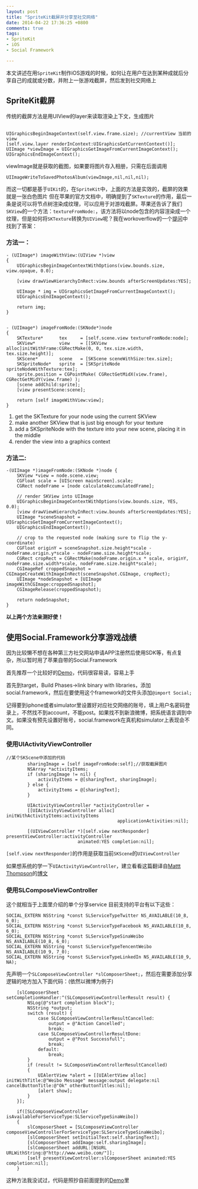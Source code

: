 ```yaml
---
layout: post
title: "SpriteKit截屏并分享至社交网络"
date: 2014-04-22 17:36:25 +0800
comments: true
tags: 
- SpriteKit
- iOS
- Social Framework

---
```

本文讲述在用`SpriteKit`制作iOS游戏的时候，如何让在用户在达到某种成就后分享自己的成就或分数，并附上一张游戏截屏，然后发到社交网络上  
<!--more-->
## SpriteKit截屏
传统的截屏方法是用UIView的layer来读取渲染上下文，生成图片  

```objc

UIGraphicsBeginImageContext(self.view.frame.size); //currentView 当前的view
[self.view.layer renderInContext:UIGraphicsGetCurrentContext()];
UIImage *viewImage = UIGraphicsGetImageFromCurrentImageContext();
UIGraphicsEndImageContext();
```

viewImage就是获取的截图，如果要将图片存入相册，只需在后面调用  

```
UIImageWriteToSavedPhotosAlbum(viewImage,nil,nil,nil);
```
而这一切都是基于`UIKit`的，在`SpriteKit`中，上面的方法是实效的，截屏的效果就是一张白色图片 
但在苹果的官方文档中，明确提到了`SKTexture`的作用，最后一条是说可以将节点树渲染成纹理，可以应用于对游戏截屏。苹果还告诉了我们`SKView`的一个方法：`textureFromNode:`，该方法将以node包含的内容渲染成一个纹理，但是如何将`SKTexture`转换为`UIView`呢？我在workoverflow的一个[提问](http://stackoverflow.com/questions/21061248/uiimage-from-sktexture)中找到了答案：  
### 方法一：  

```
- (UIImage*) imageWithView:(UIView *)view
{
    UIGraphicsBeginImageContextWithOptions(view.bounds.size, view.opaque, 0.0);

    [view drawViewHierarchyInRect:view.bounds afterScreenUpdates:YES];

    UIImage * img = UIGraphicsGetImageFromCurrentImageContext();
    UIGraphicsEndImageContext();

    return img;
}


- (UIImage*) imageFromNode:(SKNode*)node
{
    SKTexture*      tex     = [self.scene.view textureFromNode:node];
    SKView*         view    = [[SKView alloc]initWithFrame:CGRectMake(0, 0, tex.size.width, tex.size.height)];
    SKScene*        scene   = [SKScene sceneWithSize:tex.size];
    SKSpriteNode*   sprite  = [SKSpriteNode spriteNodeWithTexture:tex];
    sprite.position = CGPointMake( CGRectGetMidX(view.frame), CGRectGetMidY(view.frame) );
    [scene addChild:sprite];
    [view presentScene:scene];

    return [self imageWithView:view];
}
```
1. get the SKTexture for your node using the current SKView
2. make another SKView that is just big enough for your texture
3. add a SKSpriteNode with the texture into your new scene, placing it in the middle
4. render the view into a graphics context

### 方法二:
```
-(UIImage *)imageFromNode:(SKNode *)node {
    SKView *view = node.scene.view;
    CGFloat scale = [UIScreen mainScreen].scale;
    CGRect nodeFrame = [node calculateAccumulatedFrame];
    
    // render SKView into UIImage
    UIGraphicsBeginImageContextWithOptions(view.bounds.size, YES, 0.0);
    [view drawViewHierarchyInRect:view.bounds afterScreenUpdates:YES];
    UIImage *sceneSnapshot = UIGraphicsGetImageFromCurrentImageContext();
    UIGraphicsEndImageContext();
    
    // crop to the requested node (making sure to flip the y-coordinate)
    CGFloat originY = sceneSnapshot.size.height*scale - nodeFrame.origin.y*scale - nodeFrame.size.height*scale;
    CGRect cropRect = CGRectMake(nodeFrame.origin.x * scale, originY, nodeFrame.size.width*scale, nodeFrame.size.height*scale);
    CGImageRef croppedSnapshot = CGImageCreateWithImageInRect(sceneSnapshot.CGImage, cropRect);
    UIImage *nodeSnapshot = [UIImage imageWithCGImage:croppedSnapshot];
    CGImageRelease(croppedSnapshot);
    
    return nodeSnapshot;
}
```
**以上两个方法亲测好使！**

## 使用Social.Framework分享游戏战绩
因为比较懒不想在各种第三方社交网站申请APP注册然后使用SDK等，有点复杂，所以暂时用了苹果自带的Social.Framework  

首先推荐一个比较好的[Demo](https://github.com/yulingtianxia/ios6ShareDemo.git)，代码很容易读，容易上手  

首先到target，Build Phases->link binary with libraries，添加social.framework，然后在要使用这个framework的文件头添加`@import Social;`  

记得要到iphone或者simulator里设置好对应社交网络的账号，填上用户名密码登录上，不然找不到account，不能post。如果找不到新浪微博，把系统语言调到中文。如果没有预先设置好账号，social.framework在真机和simulator上表现会不同。  
### 使用UIActivityViewController
```
//某个SKScene中添加的代码
		sharingImage = [self imageFromNode:self];//获取截屏图片
        NSArray *activityItems;
        if (sharingImage != nil) {
            activityItems = @[sharingText, sharingImage];
        } else {
            activityItems = @[sharingText];
        }
        
        UIActivityViewController *activityController =
        [[UIActivityViewController alloc] initWithActivityItems:activityItems
                                          applicationActivities:nil];
        
        [(UIViewController *)[self.view nextResponder] presentViewController:activityController
                           animated:YES completion:nil];
```

`[self.view nextResponder]`的作用是获取当前`SKScene`的`UIViewController`  

如果想系统的学一下`UIActivityViewController`，建立看看这篇翻译自[Mattt Thompson](http://nshipster.com/uiactivityviewcontroller/)的[博文](https://github.com/nixzhu/dev-blog/blob/master/2014-04-22-ui-activity-viewcontroller.md)  

### 使用SLComposeViewController  
这个就相当于上面里介绍的单个分享service
目前支持的平台有以下这些：  

```
SOCIAL_EXTERN NSString *const SLServiceTypeTwitter NS_AVAILABLE(10_8, 6_0);
SOCIAL_EXTERN NSString *const SLServiceTypeFacebook NS_AVAILABLE(10_8, 6_0);
SOCIAL_EXTERN NSString *const SLServiceTypeSinaWeibo NS_AVAILABLE(10_8, 6_0);
SOCIAL_EXTERN NSString *const SLServiceTypeTencentWeibo NS_AVAILABLE(10_9, 7_0);
SOCIAL_EXTERN NSString *const SLServiceTypeLinkedIn NS_AVAILABLE(10_9, NA);
```
先声明一个`SLComposeViewController *slComposerSheet;`，然后在需要添加分享逻辑的地方加入下面代码：(依然以微博为例子)  

```
	[slComposerSheet setCompletionHandler:^(SLComposeViewControllerResult result) {
        NSLog(@"start completion block");
        NSString *output;
        switch (result) {
            case SLComposeViewControllerResultCancelled:
                output = @"Action Cancelled";
                break;
            case SLComposeViewControllerResultDone:
                output = @"Post Successfull";
                break;
            default:
                break;
        }
        if (result != SLComposeViewControllerResultCancelled)
        {
            UIAlertView *alert = [[UIAlertView alloc] initWithTitle:@"Weibo Message" message:output delegate:nil cancelButtonTitle:@"Ok" otherButtonTitles:nil];
            [alert show];
        }
    }];
    
    if([SLComposeViewController isAvailableForServiceType:SLServiceTypeSinaWeibo])
    {
        slComposerSheet = [SLComposeViewController composeViewControllerForServiceType:SLServiceTypeSinaWeibo];
        [slComposerSheet setInitialText:self.sharingText];
        [slComposerSheet addImage:self.sharingImage];
        [slComposerSheet addURL:[NSURL URLWithString:@"http://www.weibo.com/"]];
        [self presentViewController:slComposerSheet animated:YES completion:nil];
    }
```
这种方法我没试过，代码是照抄自前面提到的[Demo](https://github.com/yulingtianxia/ios6ShareDemo.git)里
